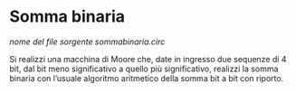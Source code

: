 # Somma binaria

*nome del file sorgente sommabinaria.circ*

Si realizzi una macchina di Moore che, date in ingresso due sequenze di 4 bit, dal bit meno significativo a quello più significativo, realizzi la somma binaria con l’usuale algoritmo aritmetico della somma bit a bit con riporto.
